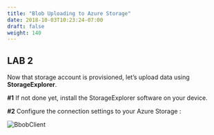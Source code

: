 ```yaml
---
title: "Blob Uploading to Azure Storage"
date: 2018-10-03T10:23:24-07:00
draft: false
weight: 140
---
```


## LAB 2

Now that storage account is provisioned, let’s upload data using **StorageExplorer**.

**#1** If not done yet, install the StorageExplorer software on your device.

**#2** Configure the connection settings to your Azure Storage :

![BbobClient](/images/mfe/AZ_client1.png?classes=border,shadow)

